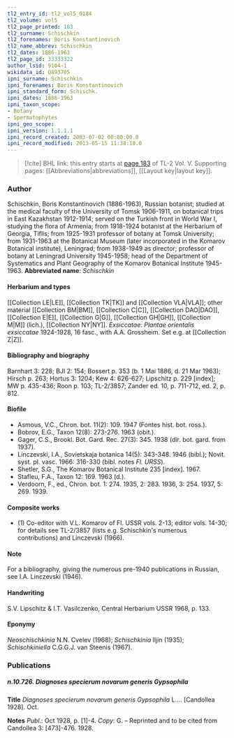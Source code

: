 ```yaml
---
tl2_entry_id: tl2_vol5_0184
tl2_volume: vol5
tl2_page_printed: 183
tl2_surname: Schischkin
tl2_forenames: Boris Konstantinovich
tl2_name_abbrev: Schischkin
tl2_dates: 1886-1963
tl2_page_id: 33333322
author_lsid: 9104-1
wikidata_id: Q893705
ipni_surname: Schischkin
ipni_forenames: Boris Konstantinovich
ipni_standard_form: Schischk.
ipni_dates: 1886-1963
ipni_taxon_scope: 
- Botany
- Spermatophytes
ipni_geo_scope: 
ipni_version: 1.1.1.1
ipni_record_created: 2003-07-02 00:00:00.0
ipni_record_modified: 2013-05-15 11:38:10.0
---
```



> [!cite] BHL link: this entry starts at [page 183](https://www.biodiversitylibrary.org/page/33333322) of TL-2 Vol. V.
> Supporting pages: [[Abbreviations|abbreviations]], [[Layout key|layout key]].

### Author

Schischkin, Boris Konstantinovich (1886-1963), Russian botanist; studied at the medical faculty of the University of Tomsk 1906-1911, on botanical trips in East Kazakhstan 1912-1914; served on the Turkish front in World War I, studying the flora of Armenia; from 1918-1924 botanist at the Herbarium of Georgia, Tiflis; from 1925-1931 professor of botany at Tomsk University; from 1931-1963 at the Botanical Museum (later incorporated in the Komarov Botanical institute), Leningrad; from 1938-1949 as director; professor of botany at Leningrad University 1945-1958; head of the Department of Systematics and Plant Geography of the Komarov Botanical Institute 1945-1963. 
**Abbreviated name**: *Schischkin*

#### Herbarium and types

[[Collection LE|LE]], [[Collection TK|TK]] and [[Collection VLA|VLA]]; other material [[Collection BM|BM]], [[Collection C|C]], [[Collection DAO|DAO]], [[Collection E|E]], [[Collection G|G]], [[Collection GH|GH]], [[Collection M|M]] (lich.), [[Collection NY|NY]].
*Exsiccatae*: *Plantae orientalis exsiccatae* 1924-1928, 16 fasc., with A.A. Grossheim. Set e.g. at [[Collection Z|Z]].

#### Bibliography and biography

Barnhart 3: 228; BJI 2: 154; Bossert p. 353 (b. 1 Mai 1886, d. 21 Mar 1963); Hirsch p. 263; Hortus 3: 1204; Kew 4: 626-627; Lipschitz p. 229 \[index\]; MW p. 435-436; Roon p. 103; TL-2/3857; Zander ed. 10, p. 711-712, ed. 2, p. 812.

#### Biofile

- Asmous, V.C., Chron. bot. 11(2): 109. 1947 (Fontes hist. bot. ross.).
- Bobrov, E.G., Taxon 12(8): 273-276. 1963 (obit.).
- Gager, C.S., Brookl. Bot. Gard. Rec. 27(3): 345. 1938 (dir. bot. gard. from 1937).
- Linczevski, I.A., Sovietskaja botanica 14(5): 343-348. 1946 (bibl.); Novit. syst. pl. vasc. 1966: 316-330 (bibl. notes *Fl. URSS*).
- Shetler, S.G., The Komarov Botanical Institute 235 \[index\]. 1967.
- Stafleu, F.A., Taxon 12: 169. 1963 (d.).
- Verdoorn, F., ed., Chron. bot. 1: 274. 1935, 2: 283. 1936, 3: 254. 1937, 5: 269. 1939.

#### Composite works

- (1) Co-editor with V.L. Komarov of Fl. USSR vols. 2-13; editor vols. 14-30; for details see TL-2/3857 (lists e.g. Schischkin's numerous contributions) and Linczevski (1966).

#### Note

For a bibliography, giving the numerous pre-1940 publications in Russian, see I.A. Linczevski (1946).

#### Handwriting

S.V. Lipschitz & I.T. Vasilczenko, Central Herbarium USSR 1968, p. 133.

#### Eponymy

*Neoschischkinia* N.N. Cvelev (1968); *Schischkinia* Iljin (1935); *Schischkiniella* C.G.G.J. van Steenis (1967).

### Publications

##### n.10.726. Diagnoses specierum novarum generis Gypsophila

**Title**
*Diagnoses specierum novarum generis Gypsophila* L.... \[Candollea 1928\]. Oct.

**Notes**
*Publ*.: Oct 1928, p. \[1\]-4. *Copy*: G. – Reprinted and to be cited from Candollea 3: \[473\]-476. 1928.

